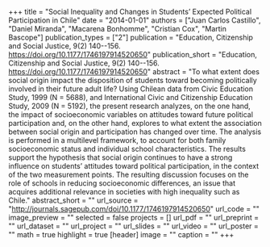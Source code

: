 +++
title = "Social Inequality and Changes in Students’ Expected Political Participation in Chile"
date = "2014-01-01"
authors = ["Juan Carlos Castillo", "Daniel Miranda", "Macarena Bonhomme", "Cristian Cox", "Martin Bascope"]
publication_types = ["2"]
publication = "Education, Citizenship and Social Justice, 9(2) 140--156. https://doi.org/10.1177/1746197914520650"
publication_short = "Education, Citizenship and Social Justice, 9(2) 140--156. https://doi.org/10.1177/1746197914520650"
abstract = "To what extent does social origin impact the disposition of students toward becoming politically involved in their future adult life? Using Chilean data from Civic Education Study, 1999 (N = 5688), and International Civic and Citizenship Education Study, 2009 (N = 5192), the present research analyzes, on the one hand, the impact of socioeconomic variables on attitudes toward future political participation and, on the other hand, explores to what extent the association between social origin and participation has changed over time. The analysis is performed in a multilevel framework, to account for both family socioeconomic status and individual school characteristics. The results support the hypothesis that social origin continues to have a strong influence on students’ attitudes toward political participation, in the context of the two measurement points. The resulting discussion focuses on the role of schools in reducing socioeconomic differences, an issue that acquires additional relevance in societies with high inequality such as Chile."
abstract_short = ""
url_source = "http://journals.sagepub.com/doi/10.1177/1746197914520650"
url_code = ""
image_preview = ""
selected = false
projects = []
url_pdf = ""
url_preprint = ""
url_dataset = ""
url_project = ""
url_slides = ""
url_video = ""
url_poster = ""
math = true
highlight = true
[header]
image = ""
caption = ""
+++
